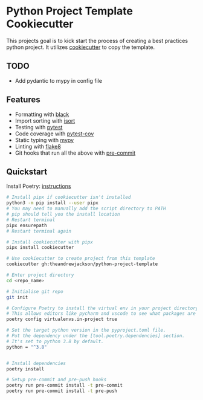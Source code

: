# Python Project Template Cookiecutter

This projects goal is to kick start the process of creating a best practices python project.
It utilizes [cookiecutter](https://github.com/audreyr/cookiecutter) to copy the template.

## TODO

- Add pydantic to mypy in config file

## Features

- Formatting with [black](https://github.com/psf/black)
- Import sorting with [isort](https://github.com/timothycrosley/isort)
- Testing with [pytest](https://docs.pytest.org/en/latest/)
- Code coverage with [pytest-cov](https://pytest-cov.readthedocs.io/en/latest/index.html)
- Static typing with [mypy](http://mypy-lang.org/)
- Linting with [flake8](http://flake8.pycqa.org/en/latest/)
- Git hooks that run all the above with [pre-commit](https://pre-commit.com/)

## Quickstart

Install Poetry: [instructions](https://python-poetry.org/docs/#installation)

```sh
# Install pipx if cookiecutter isn't installed
python3 -m pip install --user pipx
# You may need to manually add the script directory to PATH
# pip should tell you the install location
# Restart terminal
pipx ensurepath
# Restart terminal again

# Install cookiecutter with pipx
pipx install cookiecutter

# Use cookiecutter to create project from this template
cookiecutter gh:theandrewjackson/python-project-template

# Enter project directory
cd <repo_name>

# Initialise git repo
git init

# Configure Poetry to install the virtual env in your project directory.
# This allows editors like pycharm and vscode to see what packages are installed. Poetry defaults to false.
poetry config virtualenvs.in-project true

# Set the target python version in the pyproject.toml file.
# Put the dependency under the [tool.poetry.dependencies] section.
# It's set to python 3.8 by default.
python = "^3.8"


# Install dependencies
poetry install

# Setup pre-commit and pre-push hooks
poetry run pre-commit install -t pre-commit
poetry run pre-commit install -t pre-push
```
